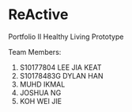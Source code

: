 # ReActive

Portfolio II
Healthy Living Prototype

Team Members:
1. S10177804 LEE JIA KEAT
2. S10178483G DYLAN HAN
3. MUHD IKMAL
4. JOSHUA NG
5. KOH WEI JIE
